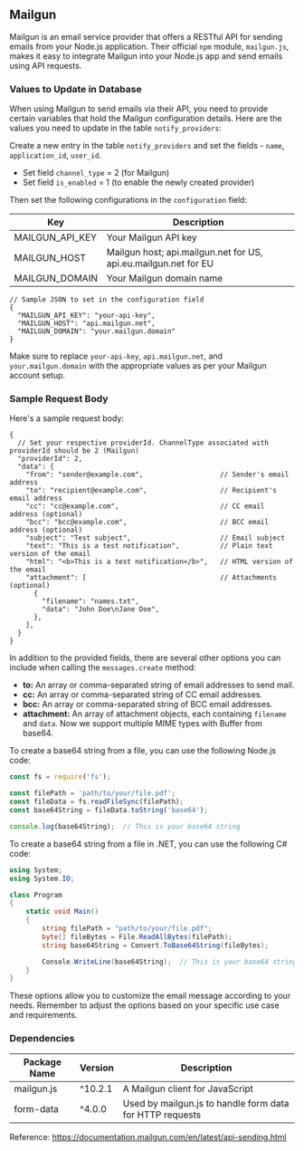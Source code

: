 ## Mailgun

Mailgun is an email service provider that offers a RESTful API for sending emails from your Node.js application. Their official `npm` module, `mailgun.js`, makes it easy to integrate Mailgun into your Node.js app and send emails using API requests.

### Values to Update in Database

When using Mailgun to send emails via their API, you need to provide certain variables that hold the Mailgun configuration details. Here are the values you need to update in the table `notify_providers`:

Create a new entry in the table `notify_providers` and set the fields - `name`, `application_id`, `user_id`.

- Set field `channel_type` = 2 (for Mailgun)
- Set field `is_enabled` = 1 (to enable the newly created provider)

Then set the following configurations in the `configuration` field:

| Key             | Description                                                     |
|-----------------|-----------------------------------------------------------------|
| MAILGUN_API_KEY | Your Mailgun API key                                            |
| MAILGUN_HOST    | Mailgun host; api.mailgun.net for US, api.eu.mailgun.net for EU |
| MAILGUN_DOMAIN  | Your Mailgun domain name                                        |

```jsonc
// Sample JSON to set in the configuration field
{
  "MAILGUN_API_KEY": "your-api-key",
  "MAILGUN_HOST": "api.mailgun.net",
  "MAILGUN_DOMAIN": "your.mailgun.domain"
}
```

Make sure to replace `your-api-key`, `api.mailgun.net`, and `your.mailgun.domain` with the appropriate values as per your Mailgun account setup.

### Sample Request Body

Here's a sample request body:

```jsonc
{
  // Set your respective providerId. ChannelType associated with providerId should be 2 (Mailgun)
  "providerId": 2,
  "data": {
    "from": "sender@example.com",                   // Sender's email address
    "to": "recipient@example.com",                  // Recipient's email address
    "cc": "cc@example.com",                         // CC email address (optional)
    "bcc": "bcc@example.com",                       // BCC email address (optional)
    "subject": "Test subject",                      // Email subject
    "text": "This is a test notification",          // Plain text version of the email
    "html": "<b>This is a test notification</b>",   // HTML version of the email
    "attachment": [                                 // Attachments (optional)
      {
        "filename": "names.txt",
        "data": "John Doe\nJane Doe",
      },
    ],
  }
}
```

In addition to the provided fields, there are several other options you can include when calling the `messages.create` method:

- **to:** An array or comma-separated string of email addresses to send mail.
- **cc:** An array or comma-separated string of CC email addresses.
- **bcc:** An array or comma-separated string of BCC email addresses.
- **attachment:** An array of attachment objects, each containing `filename` and `data`. Now we support multiple MIME types with Buffer from base64.

To create a base64 string from a file, you can use the following Node.js code:

```javascript
const fs = require('fs');

const filePath = 'path/to/your/file.pdf';
const fileData = fs.readFileSync(filePath);
const base64String = fileData.toString('base64');

console.log(base64String);  // This is your base64 string
```

To create a base64 string from a file in .NET, you can use the following C# code:

```csharp
using System;
using System.IO;

class Program
{
    static void Main()
    {
        string filePath = "path/to/your/file.pdf";
        byte[] fileBytes = File.ReadAllBytes(filePath);
        string base64String = Convert.ToBase64String(fileBytes);

        Console.WriteLine(base64String);  // This is your base64 string
    }
}
```

These options allow you to customize the email message according to your needs. Remember to adjust the options based on your specific use case and requirements.

### Dependencies

| Package Name  | Version | Description                                     |
|---------------|---------|-------------------------------------------------|
| mailgun.js    | ^10.2.1 | A Mailgun client for JavaScript                 |
| form-data     | ^4.0.0  | Used by mailgun.js to handle form data for HTTP requests |

Reference: https://documentation.mailgun.com/en/latest/api-sending.html